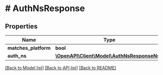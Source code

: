 # # AuthNsResponse

## Properties

Name | Type | Description | Notes
------------ | ------------- | ------------- | -------------
**matches_platform** | **bool** |  |
**auth_ns** | [**\OpenAPI\Client\Model\AuthNsResponseNs[]**](AuthNsResponseNs.md) |  |

[[Back to Model list]](../../README.md#models) [[Back to API list]](../../README.md#endpoints) [[Back to README]](../../README.md)
